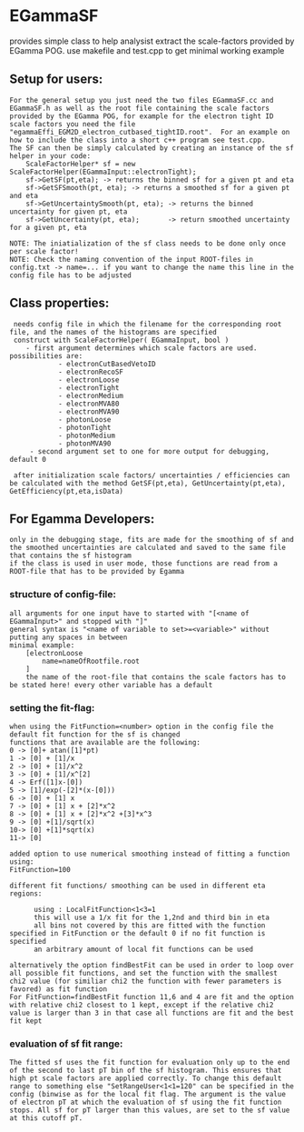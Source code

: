 # EGammaSF


provides simple class to help analysist extract the scale-factors provided by EGamma POG.
use makefile and test.cpp to get minimal working example


## Setup for users:    
    For the general setup you just need the two files EGammaSF.cc and EGammaSF.h as well as the root file containing the scale factors provided by the EGamma POG, for example for the electron tight ID scale factors you need the file "egammaEffi_EGM2D_electron_cutbased_tightID.root".  For an example on how to include the class into a short c++ program see test.cpp.
    The SF can then be simply calculated by creating an instance of the sf helper in your code:
        ScaleFactorHelper* sf = new ScaleFactorHelper(EGammaInput::electronTight);
        sf->GetSF(pt,eta); -> returns the binned sf for a given pt and eta
        sf->GetSFSmooth(pt, eta); -> returns a smoothed sf for a given pt and eta
        sf->GetUncertaintySmooth(pt, eta); -> returns the binned uncertainty for given pt, eta
        sf->GetUncertainty(pt, eta);       -> return smoothed uncertainty for a given pt, eta
        
    NOTE: The iniatialization of the sf class needs to be done only once per scale factor!
    NOTE: Check the naming convention of the input ROOT-files in config.txt -> name=... if you want to change the name this line in the config file has to be adjusted
    
    
    
    
## Class properties:
     needs config file in which the filename for the corresponding root file, and the names of the histograms are specified 
     construct with ScaleFactorHelper( EGammaInput, bool )
        - first argument determines which scale factors are used. possibilities are:
                - electronCutBasedVetoID
                - electronRecoSF
                - electronLoose
                - electronTight
                - electronMedium
                - electronMVA80
                - electronMVA90
                - photonLoose
                - photonTight
                - photonMedium 
                - photonMVA90 
         - second argument set to one for more output for debugging, default 0       

     after initialization scale factors/ uncertainties / efficiencies can be calculated with the method GetSF(pt,eta), GetUncertainty(pt,eta), GetEfficiency(pt,eta,isData)
     
 

 
## For Egamma Developers:
    only in the debugging stage, fits are made for the smoothing of sf and the smoothed uncertainties are calculated and saved to the same file that contains the sf histogram
    if the class is used in user mode, those functions are read from a ROOT-file that has to be provided by Egamma 
 
     
### structure of config-file:
    all arguments for one input have to started with "[<name of EGammaInput>" and stopped with "]"
    general syntax is "<name of variable to set>=<variable>" without putting any spaces in between
    minimal example:
        [electronLoose
            name=nameOfRootfile.root
        ]
        the name of the root-file that contains the scale factors has to be stated here! every other variable has a default
        
### setting the fit-flag:
    when using the FitFunction=<number> option in the config file the default fit function for the sf is changed
    functions that are available are the following:
    0 -> [0]+ atan([1]*pt)
    1 -> [0] + [1]/x
    2 -> [0] + [1]/x^2
    3 -> [0] + [1]/x^[2]
    4 -> Erf([1]x-[0])
    5 -> [1]/exp(-[2]*(x-[0]))
    6 -> [0] + [1] x
    7 -> [0] + [1] x + [2]*x^2
    8 -> [0] + [1] x + [2]*x^2 +[3]*x^3
    9 -> [0] +[1]/sqrt(x)
    10-> [0] +[1]*sqrt(x)
    11-> [0]
    
    added option to use numerical smoothing instead of fitting a function using:
    FitFunction=100
    
    different fit functions/ smoothing can be used in different eta regions:
    
          using : LocalFitFunction<1<3=1
          this will use a 1/x fit for the 1,2nd and third bin in eta
          all bins not covered by this are fitted with the function specified in FitFunction or the default 0 if no fit function is specified
          an arbitrary amount of local fit functions can be used
          
    alternatively the option findBestFit can be used in order to loop over all possible fit functions, and set the function with the smallest chi2 value (for similiar chi2 the function with fewer parameters is favored) as fit function
    For FitFunction=findBestFit function 11,6 and 4 are fit and the option with relative chi2 closest to 1 kept, except if the relative chi2 value is larger than 3 in that case all functions are fit and the best fit kept
    
    
### evaluation of sf fit range:
    The fitted sf uses the fit function for evaluation only up to the end of the second to last pT bin of the sf histogram. This ensures that high pt scale factors are applied correctly. To change this default range to something else "SetRangeUser<1<1=120" can be specified in the config (binwise as for the local fit flag. The argument is the value of electron pT at which the evaluation of sf using the fit function stops. All sf for pT larger than this values, are set to the sf value at this cutoff pT.
